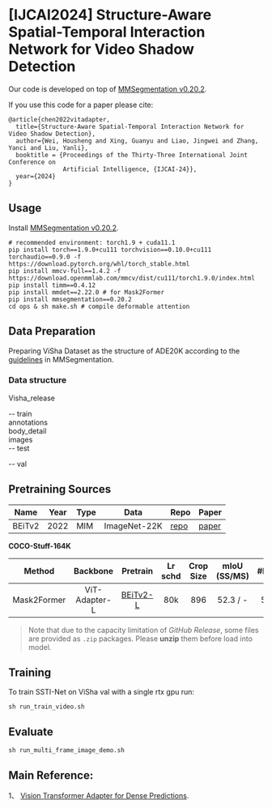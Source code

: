 # [IJCAI2024] Structure-Aware Spatial-Temporal Interaction Network for Video Shadow Detection

Our code is developed on top of [MMSegmentation v0.20.2](https://github.com/open-mmlab/mmsegmentation/tree/v0.20.2).

[//]: # (For details see [Vision Transformer Adapter for Dense Predictions]&#40;https://arxiv.org/abs/2205.08534&#41;.)

If you use this code for a paper please cite:

```
@article{chen2022vitadapter,
  title={Structure-Aware Spatial-Temporal Interaction Network for Video Shadow Detection},
  author={Wei, Housheng and Xing, Guanyu and Liao, Jingwei and Zhang, Yanci and Liu, Yanli},
  booktitle = {Proceedings of the Thirty-Three International Joint Conference on
               Artificial Intelligence, {IJCAI-24}},
  year={2024}
}
```

## Usage

Install [MMSegmentation v0.20.2](https://github.com/open-mmlab/mmsegmentation/tree/v0.20.2).

```
# recommended environment: torch1.9 + cuda11.1
pip install torch==1.9.0+cu111 torchvision==0.10.0+cu111 torchaudio==0.9.0 -f https://download.pytorch.org/whl/torch_stable.html
pip install mmcv-full==1.4.2 -f https://download.openmmlab.com/mmcv/dist/cu111/torch1.9.0/index.html
pip install timm==0.4.12
pip install mmdet==2.22.0 # for Mask2Former
pip install mmsegmentation==0.20.2
cd ops & sh make.sh # compile deformable attention
```

## Data Preparation

Preparing ViSha Dataset as the structure of ADE20K according to the [guidelines](https://github.com/open-mmlab/mmsegmentation/blob/master/docs/en/dataset_prepare.md#prepare-datasets) in MMSegmentation.

### Data structure

Visha_release

-- train\
annotations\
body_detail\
images\
-- test

-- val

## Pretraining Sources

| Name          | Year | Type       | Data         | Repo                                                                                                    | Paper                                                                                                                                                                           |
| ------------- | ---- | ---------- | ------------ | ------------------------------------------------------------------------------------------------------- | ------------------------------------------------------------------------------------------------------------------------------------------------------------------------------- |
| BEiTv2        | 2022 | MIM        | ImageNet-22K | [repo](https://github.com/microsoft/unilm/tree/master/beit2)                                            | [paper](https://arxiv.org/abs/2208.06366)                                                                                                                                       |

**COCO-Stuff-164K**

| Method | Backbone      | Pretrain                                                                                                                   | Lr schd | Crop Size | mIoU (SS/MS)                                                                                                                                                                            | #Param | Config                                                                                          | Download                                                                                                                                                                                                                    |
|:------:|:-------------:|:--------------------------------------------------------------------------------------------------------------------------:|:-------:|:---------:|:---------------------------------------------------------------------------------------------------------------------------------------------------------------------------------------:|:------:|:-----------------------------------------------------------------------------------------------:|:---------------------------------------------------------------------------------------------------------------------------------------------------------------------------------------------------------------------------:|
| Mask2Former | ViT-Adapter-L | [BEiTv2-L](https://conversationhub.blob.core.windows.net/beit-share-public/beitv2/beitv2_large_patch16_224_pt1k_ft21k.pth) | 80k     | 896       | 52.3 / -                                                                                                                                                                                | 571M   | [config](./configs/coco_stuff164k/mask2former_beitv2_adapter_large_896_80k_cocostuff164k_ss.py) | [ckpt](https://github.com/czczup/ViT-Adapter/releases/download/v0.3.1/mask2former_beitv2_adapter_large_896_80k_cocostuff164k.zip)  |

> Note that due to the capacity limitation of *GitHub Release*, some files are provided as `.zip` packages. Please **unzip** them before load into model.



## Training

To train SSTI-Net on ViSha val with a single rtx gpu run:

```shell
sh run_train_video.sh
```

## Evaluate

```shell
sh run_multi_frame_image_demo.sh
```


## Main Reference:

1、 [Vision Transformer Adapter for Dense Predictions](https://arxiv.org/abs/2205.08534).
